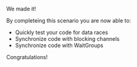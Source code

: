 We made it!

By completeing this scenario you are now able to:
* Quickly test your code for data races
* Synchronize code with blocking channels
* Synchronize code with WaitGroups

Congratulations!